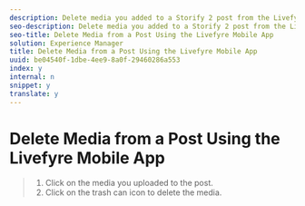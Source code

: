 ```yaml
---
description: Delete media you added to a Storify 2 post from the Livefyre Mobile App.
seo-description: Delete media you added to a Storify 2 post from the Livefyre Mobile App.
seo-title: Delete Media from a Post Using the Livefyre Mobile App
solution: Experience Manager
title: Delete Media from a Post Using the Livefyre Mobile App
uuid: be04540f-1dbe-4ee9-8a0f-29460286a553
index: y
internal: n
snippet: y
translate: y
---
```


# Delete Media from a Post Using the Livefyre Mobile App


>1. Click on the media you uploaded to the post.
>1. Click on the trash can icon to delete the media.

